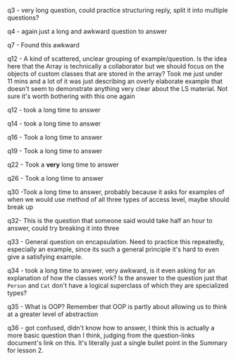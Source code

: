 q3 - very long question, could practice structuring reply, split it into multiple questions?

q4 - again just a long and awkward question to answer

q7 - Found this awkward

q12 - A kind of scattered, unclear grouping of example/question. Is the idea here that the Array is technically a collaborator but we should focus on the objects of custom classes that are stored in the array? Took me just under 11 mins and a lot of it was just describing an overly elaborate example that doesn't seem to demonstrate anything very clear about the LS material. Not sure it's worth bothering with this one again

q12 - took a long time to answer

q14 - took a long time to answer

q16 - Took a long time to answer

q19 - Took a long time to answer

q22 - Took a **very** long time to answer

q26 - Took a long time to answer

q30 -Took a long time to answer, probably because it asks for examples of when we would use method of all three types of access level, maybe should break up

q32- This is the question that someone said would take half an hour to answer, could try breaking it into three

q33 - General question on encapsulation. Need to practice this repeatedly, especially an example, since its such a general principle it's hard to even give a satisfying example.

q34 - took a long time to answer, very awkward, is it even asking for an explanation of how the classes work? Is the answer to the question just that `Person` and `Cat` don't have a logical superclass of which they are specialized types?

q35 - What is OOP? Remember that OOP is partly about allowing us to think at a greater level of abstraction

q36 - got confused, didn't know how to answer, I think this is actually a more basic question than I think, judging from the question-links document's link on this. It's literally just a single bullet point in the Summary for lesson 2.
